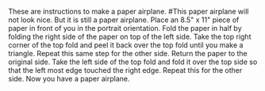 These are instructions to make a paper airplane.
#This paper airplane will not look nice.
But it is still a paper airplane.
Place an 8.5" x 11" piece of paper in front of you in the portrait orientation.
Fold the paper in half by folding the right side of the paper on top of the left side.
Take the top right corner of the top fold and peel it back over the top fold until you make a triangle.
Repeat this same step for the other side.
Return the paper to the original side.
Take the left side of the top fold and fold it over the top side so that the left most edge touched the right edge.
Repeat this for the other side.
Now you have a paper airplane.
